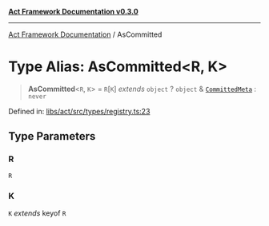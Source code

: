 [**Act Framework Documentation v0.3.0**](../README.md)

***

[Act Framework Documentation](../globals.md) / AsCommitted

# Type Alias: AsCommitted\<R, K\>

> **AsCommitted**\<`R`, `K`\> = `R`\[`K`\] *extends* `object` ? `object` & [`CommittedMeta`](CommittedMeta.md) : `never`

Defined in: [libs/act/src/types/registry.ts:23](https://github.com/Rotorsoft/act-root/blob/44434ac9e20b81fc5bbda127e1633a974aa78bcb/libs/act/src/types/registry.ts#L23)

## Type Parameters

### R

`R`

### K

`K` *extends* keyof `R`
